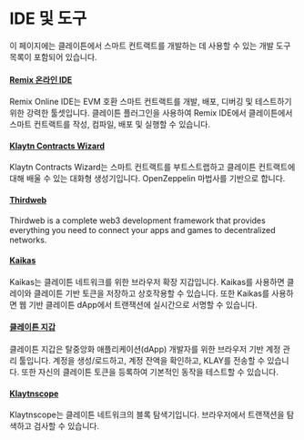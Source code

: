 # IDE 및 도구

이 페이지에는 클레이튼에서 스마트 컨트랙트를 개발하는 데 사용할 수 있는 개발 도구 목록이 포함되어 있습니다.

#### [Remix 온라인 IDE](https://remix.ethereum.org/) <a href="#remix-ide" id="remix-ide"></a>

Remix Online IDE는 EVM 호환 스마트 컨트랙트를 개발, 배포, 디버깅 및 테스트하기 위한 강력한 툴셋입니다. 클레이튼 플러그인을 사용하여 Remix IDE에서 클레이튼에서 스마트 컨트랙트를 작성, 컴파일, 배포 및 실행할 수 있습니다.

#### [Klaytn Contracts Wizard](https://wizard.klaytn.foundation/) <a href="#klaytn-contract-wizard" id="klaytn-contract-wizard"></a>

Klaytn Contracts Wizard는 스마트 컨트랙트를 부트스트랩하고 클레이튼 컨트랙트에 대해 배울 수 있는 대화형 생성기입니다. OpenZeppelin 마법사를 기반으로 합니다.

#### [Thirdweb](../deploy/thirdweb.md) <a href="#thirdweb" id="thirdweb"></a>

Thirdweb is a complete web3 development framework that provides everything you need to connect your apps and games to decentralized networks.

#### [Kaikas](../../tools/wallets/kaikas.md) <a href="#kaikas" id="kaikas"></a>

Kaikas는 클레이튼 네트워크를 위한 브라우저 확장 지갑입니다. Kaikas를 사용하면 클레이와 클레이튼 기반 토큰을 저장하고 상호작용할 수 있습니다. 또한 Kaikas를 사용하면 웹 기반 클레이튼 dApp에서 트랜잭션에 실시간으로 서명할 수 있습니다.

#### [클레이튼 지갑](../../tools/wallets/klaytn-wallet.md) <a href="#klaytn-wallet" id="klaytn-wallet"></a>

클레이튼 지갑은 탈중앙화 애플리케이션(dApp) 개발자를 위한 브라우저 기반 계정 관리 툴입니다. 계정을 생성/로드하고, 계정 잔액을 확인하고, KLAY를 전송할 수 있습니다. 또한 자신의 클레이튼 토큰을 등록하여 기본적인 동작을 테스트할 수 있습니다.

#### [Klaytnscope](../../tools/block-explorers/klaytnscope.md) <a href="#klaytnscope" id="klaytnscope"></a>

Klaytnscope는 클레이튼 네트워크의 블록 탐색기입니다. 브라우저에서 트랜잭션을 탐색하고 검사할 수 있습니다.
